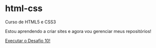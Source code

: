 # html-css
 Curso de HTML5 e CSS3

Estou aprendendo a criar sites e agora vou gerenciar meus repositórios!

<a href="https://dansbarbosa.github.io/html-css/desafios/d010/android.html" target="_blank">Executar o Desafio 10!</a>